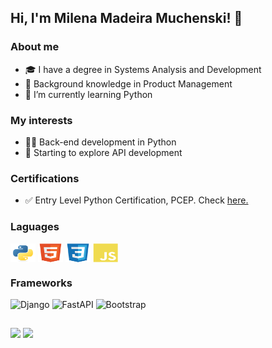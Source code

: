 ## Hi, I'm Milena Madeira Muchenski! 👋

### About me
- 🎓 I have a degree in Systems Analysis and Development
- 📌 Background knowledge in Product Management
- 🐍 I’m currently learning Python

### My interests
- 👩‍💻 Back-end development in Python
- 🔎 Starting to explore API development

### Certifications
- ✅ Entry Level Python Certification, PCEP. Check <a href="https://www.credly.com/badges/958512d0-94ab-474a-a6c9-b62f6b93de31/linked_in_profile" target="_blank">here.</a>

### Laguages

<div style="display: inline_block">
  <img align="center" alt="Rafa-Python" height="30" width="40" src="https://raw.githubusercontent.com/devicons/devicon/master/icons/python/python-original.svg">
  <img align="center" alt="Rafa-HTML" height="30" width="40" src="https://raw.githubusercontent.com/devicons/devicon/master/icons/html5/html5-original.svg">
  <img align="center" alt="Rafa-CSS" height="30" width="40" src="https://raw.githubusercontent.com/devicons/devicon/master/icons/css3/css3-original.svg">
  <img align="center" alt="Js" height="30" width="40" src="https://raw.githubusercontent.com/devicons/devicon/master/icons/javascript/javascript-plain.svg">

</div>

### Frameworks
          
<div style="display: inline_block">
  <link rel="stylesheet" type='text/css' href="https://cdn.jsdelivr.net/gh/devicons/devicon@latest/devicon.min.css" />
  <img alt="Django" height="30" width="40" src="https://cdn.jsdelivr.net/gh/devicons/devicon@latest/icons/django/django-plain.svg"/>
  <img  alt="FastAPI" height="30" width="40" src="https://cdn.jsdelivr.net/gh/devicons/devicon@latest/icons/fastapi/fastapi-plain.svg" />
  <img  alt="Bootstrap" height="30" width="40"src="https://cdn.jsdelivr.net/gh/devicons/devicon@latest/icons/bootstrap/bootstrap-original.svg" />

</div>

  
  ##
 
<div> 
  <a href = "mailto:milenamuchenski@gmail.com"><img src="https://img.shields.io/badge/Gmail-D14836?style=for-the-badge&logo=gmail&logoColor=white" target="_blank"></a>
  <a href="https://www.linkedin.com/in/milena-muchenski/" target="_blank"><img src="https://img.shields.io/badge/-LinkedIn-%230077B5?style=for-the-badge&logo=linkedin&logoColor=white"></a>
  

        
</div>
<!--
**milenamuch/milenamuch** is a ✨ _special_ ✨ repository because its `README.md` (this file) appears on your GitHub profile.

Here are some ideas to get you started:
- 👯 I’m looking to collaborate on [Open Source Projects/Areas of Interest]
- 🤔 I’m looking for help with [Specific Issue or Technology]
🎯
🧭
- 🔭 I’m currently working on ...
- 🌱 I’m currently learning ...
- 👯 I’m looking to collaborate on ...
- 🤔 I’m looking for help with ...
- 💬 Ask me about ...
- 📫 How to reach me: ...
- 😄 Pronouns: ...
- ⚡ Fun fact: ...





-->

